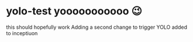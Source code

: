 # yolo-test yooooooooooo :wink:
this should hopefully work
Adding a second change to trigger YOLO
added to inceptiuon